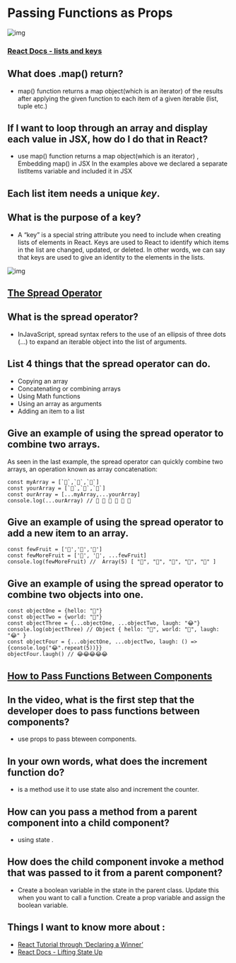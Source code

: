 # Passing Functions as Props
![img](https://i.ytimg.com/vi/MhkGQAoc7bc/maxresdefault.jpg)
### [React Docs - lists and keys](https://reactjs.org/docs/lists-and-keys.html)
## What does .map() return? 
- map() function returns a map object(which is an iterator) of the results after applying the given function to each item of a given iterable (list, tuple etc.) 
## If I want to loop through an array and display each value in JSX, how do I do that in React?
- use map() function returns a map object(which is an iterator) , Embedding map() in JSX
In the examples above we declared a separate listItems variable and included it in JSX
## Each list item needs a unique _key_.
## What is the purpose of a key?
- A “key” is a special string attribute you need to include when creating lists of elements in React. Keys are used to React to identify which items in the list are changed, updated, or deleted. In other words, we can say that keys are used to give an identity to the elements in the lists.

![img](https://livecodestream.dev/post/how-to-use-the-spread-operator-in-javascript/featured_hu552373e3dd9cfa7192fd6d6eeac47a64_53660_680x0_resize_q75_box.jpg)


## [The Spread Operator](https://medium.com/coding-at-dawn/how-to-use-the-spread-operator-in-javascript-b9e4a8b06fab)

## What is the spread operator?
- InJavaScript, spread syntax refers to the use of an ellipsis of three dots (…) to expand an iterable object into the list of arguments.
## List 4 things that the spread operator can do.
- Copying an array
- Concatenating or combining arrays
- Using Math functions
- Using an array as arguments
- Adding an item to a list
## Give an example of using the spread operator to combine two arrays.
As seen in the last example, the spread operator can quickly combine two arrays, an operation known as array concatenation: 
```
const myArray = [`🤪`,`🐻`,`🎌`]
const yourArray = [`🙂`,`🤗`,`🤩`]
const ourArray = [...myArray,...yourArray]
console.log(...ourArray) // 🤪 🐻 🎌 🙂 🤗 🤩

```

## Give an example of using the spread operator to add a new item to an array.
```
const fewFruit = ['🍏','🍊','🍌']
const fewMoreFruit = ['🍉', '🍍', ...fewFruit]
console.log(fewMoreFruit) //  Array(5) [ "🍉", "🍍", "🍏", "🍊", "🍌" ]

```
## Give an example of using the spread operator to combine two objects into one.
```
const objectOne = {hello: "🤪"}
const objectTwo = {world: "🐻"}
const objectThree = {...objectOne, ...objectTwo, laugh: "😂"}
console.log(objectThree) // Object { hello: "🤪", world: "🐻", laugh: "😂" }
const objectFour = {...objectOne, ...objectTwo, laugh: () => {console.log("😂".repeat(5))}}
objectFour.laugh() // 😂😂😂😂😂

```

## [How to Pass Functions Between Components](https://www.youtube.com/watch?v=c05OL7XbwXU)

## In the video, what is the first step that the developer does to pass functions between components?
- use props to pass bteween components.
## In your own words, what does the increment function do?
- is a method use it to use state also and increment the counter.
## How can you pass a method from a parent component into a child component?
- using state .
## How does the child component invoke a method that was passed to it from a parent component?
- Create a boolean variable in the state in the parent class. Update this when you want to call a function. Create a prop variable and assign the boolean variable.


## Things I want to know more about :
- [React Tutorial through ‘Declaring a Winner’](https://reactjs.org/tutorial/tutorial.html)
- [React Docs - Lifting State Up](https://reactjs.org/docs/lifting-state-up.html)


